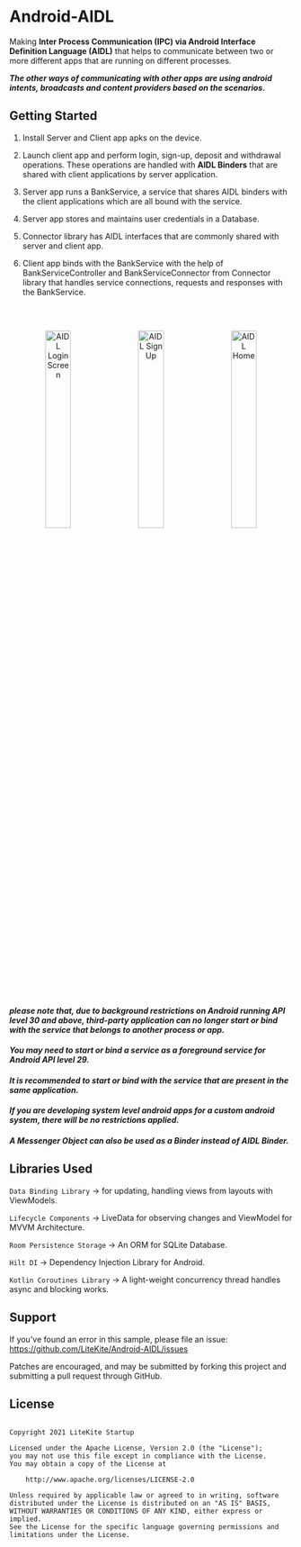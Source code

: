 # Android-AIDL

Making <b>Inter Process Communication (IPC) via Android Interface Definition Language (AIDL)</b> that helps to communicate between two or more different apps that are running on different processes.

<b><i>The other ways of communicating with other apps are using android intents, broadcasts and content providers based on the scenarios.</i></b>

## Getting Started

1) Install Server and Client app apks on the device.

2) Launch client app and perform login, sign-up, deposit and withdrawal operations. These operations are handled with <b>AIDL Binders</b> that are shared with client applications by server application.

3) Server app runs a BankService, a service that shares AIDL binders with the client applications which are all bound with the service.

4) Server app stores and maintains user credentials in a Database.

5) Connector library has AIDL interfaces that are commonly shared with server and client app.

6) Client app binds with the BankService with the help of BankServiceController and BankServiceConnector from Connector library that handles service connections, requests and responses with the BankService.

##

<br>

<p align="center">
    <img src="https://github.com/svignesh93/Android-AIDL/blob/assets/assets/aidl_login.png" alt="AIDL Login Screen" width="30%">
    <img src="https://github.com/svignesh93/Android-AIDL/blob/assets/assets/aidl_sign_up.png" alt="AIDL Sign Up" width="30%" hspace="2%">
    <img src="https://github.com/svignesh93/Android-AIDL/blob/assets/assets/aidl_home.png" alt="AIDL Home" width="30%">
</p>

##

#### <i>please note that, due to background restrictions on Android running API level 30 and above, third-party application can no longer start or bind with the service that belongs to another process or app.</i>

#### <i>You may need to start or bind a service as a foreground service for Android API level 29.</i>

#### <i>It is recommended to start or bind with the service that are present in the same application.</i>

#### <i>If you are developing system level android apps for a custom android system, there will be no restrictions applied.</i>

#### <i>A Messenger Object can also be used as a Binder instead of AIDL Binder.</i>

## Libraries Used

`Data Binding Library` -> for updating, handling views from layouts with ViewModels.</br>

`Lifecycle Components` -> LiveData for observing changes and ViewModel for MVVM Architecture.</br>

`Room Persistence Storage` -> An ORM for SQLite Database.</br>

`Hilt DI` -> Dependency Injection Library for Android.</br>

`Kotlin Coroutines Library` -> A light-weight concurrency thread handles async and blocking works.</br>

## Support

If you've found an error in this sample, please file an issue:
https://github.com/LiteKite/Android-AIDL/issues

Patches are encouraged, and may be submitted by forking this project and
submitting a pull request through GitHub.

## License

~~~

Copyright 2021 LiteKite Startup

Licensed under the Apache License, Version 2.0 (the "License");
you may not use this file except in compliance with the License.
You may obtain a copy of the License at

    http://www.apache.org/licenses/LICENSE-2.0

Unless required by applicable law or agreed to in writing, software
distributed under the License is distributed on an "AS IS" BASIS, 
WITHOUT WARRANTIES OR CONDITIONS OF ANY KIND, either express or implied.
See the License for the specific language governing permissions and
limitations under the License.

~~~
